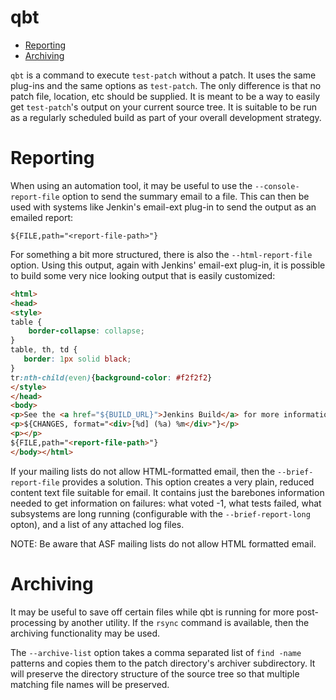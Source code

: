 <!---
  Licensed to the Apache Software Foundation (ASF) under one
  or more contributor license agreements.  See the NOTICE file
  distributed with this work for additional information
  regarding copyright ownership.  The ASF licenses this file
  to you under the Apache License, Version 2.0 (the
  "License"); you may not use this file except in compliance
  with the License.  You may obtain a copy of the License at

    http://www.apache.org/licenses/LICENSE-2.0

  Unless required by applicable law or agreed to in writing,
  software distributed under the License is distributed on an
  "AS IS" BASIS, WITHOUT WARRANTIES OR CONDITIONS OF ANY
  KIND, either express or implied.  See the License for the
  specific language governing permissions and limitations
  under the License.
-->

# qbt

<!-- MarkdownTOC levels="1,2" autolink="true" -->

* [Reporting](#reporting)
* [Archiving](#archiving)

<!-- /MarkdownTOC -->

`qbt` is a command to execute `test-patch` without a patch.  It uses
the same plug-ins and the same options as `test-patch`.  The only
difference is that no patch file, location, etc should be supplied.
It is meant to be a way to easily get `test-patch`'s output on your
current source tree.  It is suitable to be run as a regularly
scheduled build as part of your overall development strategy.

# Reporting

When using an automation tool, it may be useful to use the
`--console-report-file` option to send the summary email to a
file. This can then be used with systems like Jenkin's
email-ext plug-in to send the output as an emailed report:

```text
${FILE,path="<report-file-path>"}
```

For something a bit more structured, there is also the `--html-report-file`
option.  Using this output, again with Jenkins' email-ext plug-in, it is
possible to build some very nice looking output that is easily customized:

```html
<html>
<head>
<style>
table {
    border-collapse: collapse;
}
table, th, td {
   border: 1px solid black;
}
tr:nth-child(even){background-color: #f2f2f2}
</style>
</head>
<body>
<p>See the <a href="${BUILD_URL}">Jenkins Build</a> for more information.</p>
<p>${CHANGES, format="<div>[%d] (%a) %m</div>"}</p>
<p></p>
${FILE,path="<report-file-path>"}
</body></html>
```

If your mailing lists do not allow HTML-formatted email, then the `--brief-report-file` provides a solution.  This option creates a very plain, reduced content text file suitable for email.  It contains just the barebones information needed to get information on failures: what voted -1, what tests failed, what subsystems are long running (configurable with the `--brief-report-long` opton), and a list of any attached log files.

NOTE: Be aware that ASF mailing lists do not allow HTML formatted email.

# Archiving

It may be useful to save off certain files while qbt is running for more
post-processing by another utility.  If the `rsync` command is available,
then the archiving functionality may be used.

The `--archive-list` option takes a comma separated list of `find -name`
patterns and copies them to the patch directory's archiver subdirectory.
It will preserve the directory structure of the source tree so that
multiple matching file names will be preserved.
